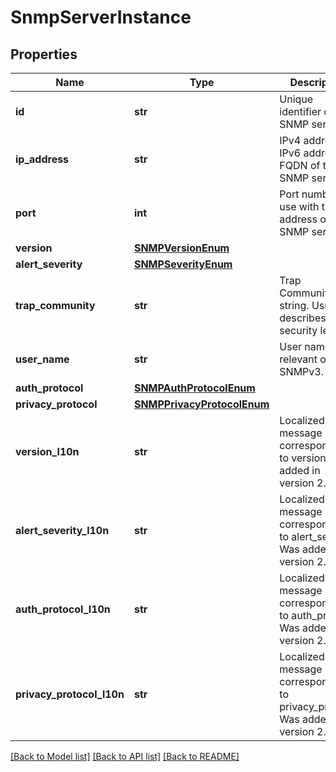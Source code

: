 # SnmpServerInstance

## Properties
Name | Type | Description | Notes
------------ | ------------- | ------------- | -------------
**id** | **str** | Unique identifier of the SNMP server. | [optional] 
**ip_address** | **str** | IPv4 address, IPv6 address, or FQDN of the SNMP server. | [optional] 
**port** | **int** | Port number to use with the address of the SNMP server. | [optional] 
**version** | [**SNMPVersionEnum**](SNMPVersionEnum.md) |  | [optional] 
**alert_severity** | [**SNMPSeverityEnum**](SNMPSeverityEnum.md) |  | [optional] 
**trap_community** | **str** | Trap Community string. Usually describes the security level. | [optional] 
**user_name** | **str** | User name, relevant only for SNMPv3. | [optional] 
**auth_protocol** | [**SNMPAuthProtocolEnum**](SNMPAuthProtocolEnum.md) |  | [optional] 
**privacy_protocol** | [**SNMPPrivacyProtocolEnum**](SNMPPrivacyProtocolEnum.md) |  | [optional] 
**version_l10n** | **str** | Localized message string corresponding to version Was added in version 2.0.0.0. | [optional] 
**alert_severity_l10n** | **str** | Localized message string corresponding to alert_severity Was added in version 2.0.0.0. | [optional] 
**auth_protocol_l10n** | **str** | Localized message string corresponding to auth_protocol Was added in version 2.0.0.0. | [optional] 
**privacy_protocol_l10n** | **str** | Localized message string corresponding to privacy_protocol Was added in version 2.0.0.0. | [optional] 

[[Back to Model list]](../README.md#documentation-for-models) [[Back to API list]](../README.md#documentation-for-api-endpoints) [[Back to README]](../README.md)


